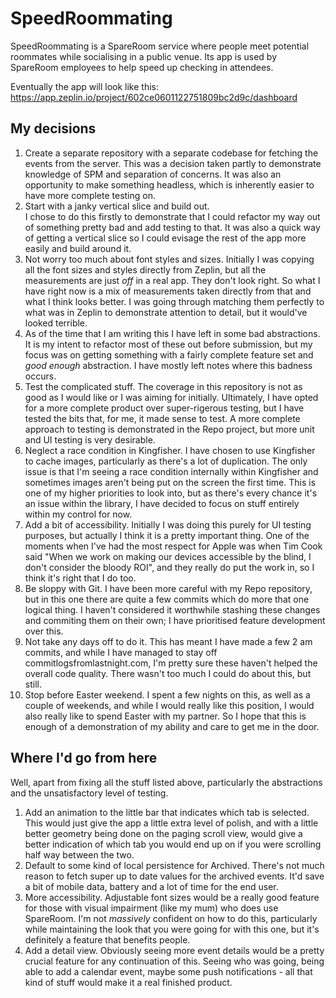# SpeedRoommating

SpeedRoommating is a SpareRoom service where people meet potential roommates while socialising in a public venue. Its app is used by SpareRoom employees to help speed up checking in attendees.

Eventually the app will look like this: https://app.zeplin.io/project/602ce0601122751809bc2d9c/dashboard


## My decisions

1. Create a separate repository with a separate codebase for fetching the events from the server. 
	This was a decision taken partly to demonstrate knowledge of SPM and separation of concerns. It was also an opportunity to make something headless, which is inherently easier to have more complete testing on.  
2. Start with a janky vertical slice and build out.  
	I chose to do this firstly to demonstrate that I could refactor my way out of something pretty bad and add testing to that. It was also a quick way of getting a vertical slice so I could evisage the rest of the app more easily and build around it.
3. Not worry too much about font styles and sizes.
	Initially I was copying all the font sizes and styles directly from Zeplin, but all the measurements are just _off_ in a real app. They don't look right. So what I have right now is a mix of measurements taken directly from that and what I think looks better. I was going through matching them perfectly to what was in Zeplin to demonstrate attention to detail, but it would've looked terrible.
4. As of the time that I am writing this I have left in some bad abstractions. 
	It is my intent to refactor most of these out before submission, but my focus was on getting something with a fairly complete feature set and _good enough_ abstraction. I have mostly left notes where this badness occurs.
5. Test the complicated stuff. 
	The coverage in this repository is not as good as I would like or I was aiming for initially. Ultimately, I have opted for a more complete product over super-rigerous testing, but I have tested the bits that, for me, it made sense to test. A more complete approach to testing is demonstrated in the Repo project, but more unit and UI testing is very desirable.
6. Neglect a race condition in Kingfisher.
	I have chosen to use Kingfisher to cache images, particularly as there's a lot of duplication. The only issue is that I'm seeing a race condition internally within Kingfisher and sometimes images aren't being put on the screen the first time. This is one of my higher priorities to look into, but as there's every chance it's an issue within the library, I have decided to focus on stuff entirely within my control for now.
7. Add a bit of accessibility.
	Initially I was doing this purely for UI testing purposes, but actually I think it is a pretty important thing. One of the moments when I've had the most respect for Apple was when Tim Cook said "When we work on making our devices accessible by the blind, I don't consider the bloody ROI", and they really do put the work in, so I think it's right that I do too.
8. Be sloppy with Git.
	I have been more careful with my Repo repository, but in this one there are quite a few commits which do more that one logical thing. I haven't considered it worthwhile stashing these changes and commiting them on their own; I have prioritised feature development over this.
9. Not take any days off to do it.
	This has meant I have made a few 2 am commits, and while I have managed to stay off commitlogsfromlastnight.com, I'm pretty sure these haven't helped the overall code quality. There wasn't too much I could do about this, but still.
10. Stop before Easter weekend.
	I spent a few nights on this, as well as a couple of weekends, and while I would really like this position, I would also really like to spend Easter with my partner. So I hope that this is enough of a demonstration of my ability and care to get me in the door.
	
## Where I'd go from here

Well, apart from fixing all the stuff listed above, particularly the abstractions and the unsatisfactory level of testing.

1. Add an animation to the little bar that indicates which tab is selected.
	This would just give the app a little extra level of polish, and with a little better geometry being done on the paging scroll view, would give a better indication of which tab you would end up on if you were scrolling half way between the two.
2. Default to some kind of local persistence for Archived.
	There's not much reason to fetch super up to date values for the archived events. It'd save a bit of mobile data, battery and a lot of time for the end user.
3. More accessibility.
	Adjustable font sizes would be a really good feature for those with visual impairment (like my mum) who does use SpareRoom. I'm not _massively_ confident on how to do this, particularly while maintaining the look that you were going for with this one, but it's definitely a feature that benefits people.
4. Add a detail view.
	Obviously seeing more event details would be a pretty crucial feature for any continuation of this. Seeing who was going, being able to add a calendar event, maybe some push notifications - all that kind of stuff would make it a real finished product.



